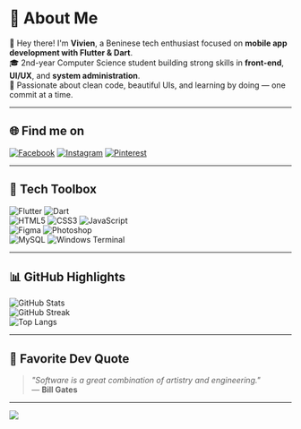 # 📱 About Me

👋 Hey there! I'm **Vivien**, a Beninese tech enthusiast focused on **mobile app development with Flutter & Dart**.  
🎓 2nd-year Computer Science student building strong skills in **front-end**, **UI/UX**, and **system administration**.  
🧠 Passionate about clean code, beautiful UIs, and learning by doing — one commit at a time.

---

## 🌐 Find me on

[![Facebook](https://img.shields.io/badge/Facebook-%231877F2.svg?style=for-the-badge&logo=Facebook&logoColor=white)](https://www.facebook.com/share/RQ4QEBH84N2VMAWH/?mibextid=JRoKGi) 
[![Instagram](https://img.shields.io/badge/Instagram-%23E4405F.svg?style=for-the-badge&logo=Instagram&logoColor=white)](https://www.instagram.com/asvpxvivien/profilecard/?igsh=MWpkZDV1b2NydTd2cQ==) 
[![Pinterest](https://img.shields.io/badge/Pinterest-%23BD081C.svg?style=for-the-badge&logo=Pinterest&logoColor=white)](https://pin.it/13Dp5lnOm)

---

## 🧰 Tech Toolbox

![Flutter](https://img.shields.io/badge/Flutter-%2302569B.svg?style=flat-square&logo=Flutter&logoColor=white) 
![Dart](https://img.shields.io/badge/Dart-%230175C2.svg?style=flat-square&logo=Dart&logoColor=white)  
![HTML5](https://img.shields.io/badge/HTML5-%23E34F26.svg?style=flat-square&logo=html5&logoColor=white) 
![CSS3](https://img.shields.io/badge/CSS3-%231572B6.svg?style=flat-square&logo=css3&logoColor=white) 
![JavaScript](https://img.shields.io/badge/JavaScript-%23F7DF1E.svg?style=flat-square&logo=javascript&logoColor=black)  
![Figma](https://img.shields.io/badge/Figma-%23F24E1E.svg?style=flat-square&logo=figma&logoColor=white) 
![Photoshop](https://img.shields.io/badge/Photoshop-%2331A8FF.svg?style=flat-square&logo=adobe-photoshop&logoColor=white)  
![MySQL](https://img.shields.io/badge/MySQL-%234479A1.svg?style=flat-square&logo=mysql&logoColor=white) 
![Windows Terminal](https://img.shields.io/badge/Terminal-%234D4D4D.svg?style=flat-square&logo=windows-terminal&logoColor=white)

---

## 📊 GitHub Highlights

![GitHub Stats](https://github-readme-stats.vercel.app/api?username=asvpxvivien&theme=tokyonight&hide_border=true&include_all_commits=true&count_private=true)  
![GitHub Streak](https://github-readme-streak-stats.herokuapp.com/?user=asvpxvivien&theme=tokyonight&hide_border=true)  
![Top Langs](https://github-readme-stats.vercel.app/api/top-langs/?username=asvpxvivien&layout=compact&theme=tokyonight&hide_border=true)

---

## 💬 Favorite Dev Quote

> *"Software is a great combination of artistry and engineering."*  
> — **Bill Gates**

---

[![](https://visitcount.itsvg.in/api?id=asvpxvivien&icon=5&color=0)](https://visitcount.itsvg.in)

<!-- Profile powered by GPRM (https://gprm.itsvg.in) -->
